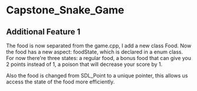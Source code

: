 # Capstone_Snake_Game

## Additional Feature 1
The food is now separated from the game.cpp, I add a new class Food. Now the food has a new aspect: foodState, which is declared in a enum class. For now there're three states: a regular food, a bonus food that can give you 2 points instead of 1, a poison that will decrease your score by 1.

Also the food is changed from SDL_Point to a unique pointer, this allows us access the state of the food more efficiently. 
